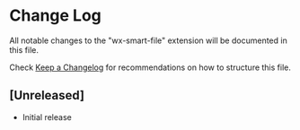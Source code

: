 # Change Log
All notable changes to the "wx-smart-file" extension will be documented in this file.

Check [Keep a Changelog](http://keepachangelog.com/) for recommendations on how to structure this file.

## [Unreleased]
- Initial release